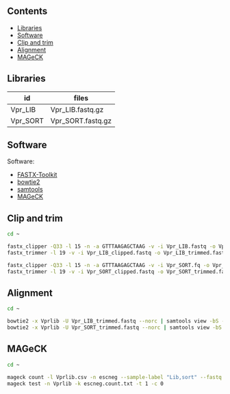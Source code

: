 
## Contents

- [Libraries](screen.md#libraries)
- [Software](screen.md#software)
- [Clip and trim](screen.md#clip-and-trim) 
- [Alignment](screen.md#alignment)
- [MAGeCK](screen.md#mageck)



## Libraries

id | files
---|------
Vpr_LIB | Vpr_LIB.fastq.gz
Vpr_SORT | Vpr_SORT.fastq.gz



## Software

Software:

- [FASTX-Toolkit](http://hannonlab.cshl.edu/fastx_toolkit/)
- [bowtie2](http://bowtie-bio.sourceforge.net/bowtie2/index.shtml)
- [samtools](http://samtools.sourceforge.net/)
- [MAGeCK](https://sourceforge.net/p/mageck/wiki/Home/)



## Clip and trim

```bash
cd ~

fastx_clipper -Q33 -l 15 -n -a GTTTAAGAGCTAAG -v -i Vpr_LIB.fastq -o Vpr_LIB_clipped.fastq
fastx_trimmer -l 19 -v -i Vpr_LIB_clipped.fastq -o Vpr_LIB_trimmed.fastq -Q 33

fastx_clipper -Q33 -l 15 -n -a GTTTAAGAGCTAAG -v -i Vpr_SORT.fq -o Vpr_SORT_clipped.fastq
fastx_trimmer -l 19 -v -i Vpr_SORT_clipped.fastq -o Vpr_SORT_trimmed.fastq -Q 33
```



## Alignment

```bash
cd ~

bowtie2 -x Vprlib -U Vpr_LIB_trimmed.fastq --norc | samtools view -bS - > Vpr_LIB.bam
bowtie2 -x Vprlib -U Vpr_SORT_trimmed.fastq --norc | samtools view -bS - > Vpr_SORT.bam
```



## MAGeCK

```bash
cd ~

mageck count -l Vprlib.csv -n escneg --sample-label "Lib,sort" --fastq Vpr_LIB.bam Vpr_SORT.bam
mageck test -n Vprlib -k escneg.count.txt -t 1 -c 0
```
